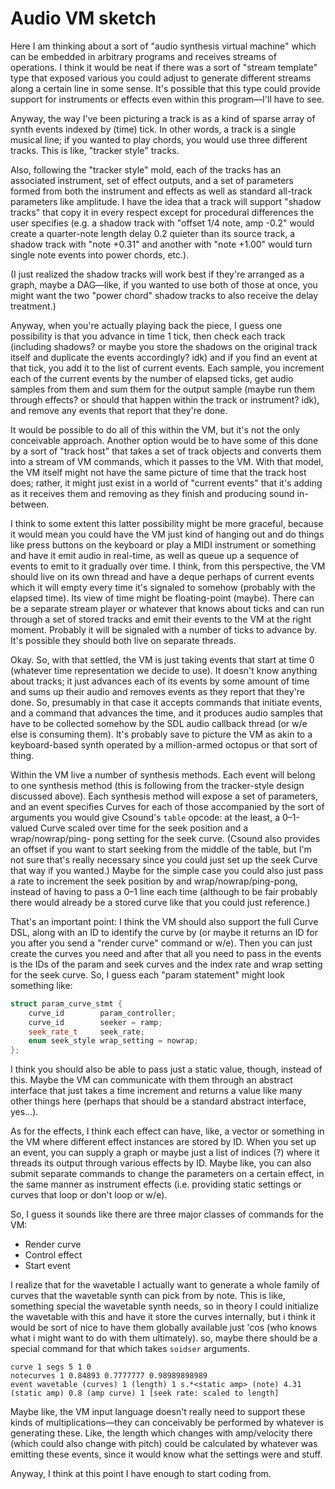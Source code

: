 # Audio VM sketch

Here I am thinking about a sort of "audio synthesis virtual
machine" which can be embedded in arbitrary programs and receives
streams of operations. I think it would be neat if there was a
sort of "stream template" type that exposed various you could
adjust to generate different streams along a certain line in some
sense. It's possible that this type could provide support for
instruments or effects even within this program—I'll have to see.

Anyway, the way I've been picturing a track is as a kind of
sparse array of synth events indexed by (time) tick. In other
words, a track is a single musical line; if you wanted to play
chords, you would use three different tracks. This is like,
"tracker style" tracks.

Also, following the "tracker style" mold, each of the tracks has
an associated instrument, set of effect outputs, and a set of
parameters formed from both the instrument and effects as well as
standard all-track parameters like amplitude. I have the idea
that a track will support "shadow tracks" that copy it in every
respect except for procedural differences the user specifies
(e.g. a shadow track with "offset 1/4 note, amp -0.2" would
create a quarter-note length delay 0.2 quieter than its source
track, a shadow track with "note +0.31" and another with "note
+1.00" would turn single note events into power chords, etc.).

(I just realized the shadow tracks will work best if they're
arranged as a graph, maybe a DAG—like, if you wanted to use both
of those at once, you might want the two "power chord" shadow
tracks to also receive the delay treatment.)

Anyway, when you're actually playing back the piece, I guess one
possibility is that you advance in time 1 tick, then check each
track (including shadows? or maybe you store the shadows on the
original track itself and duplicate the events accordingly? idk)
and if you find an event at that tick, you add it to the list of
current events. Each sample, you increment each of the current
events by the number of elapsed ticks, get audio samples from
them and sum them for the output sample (maybe run them through
effects? or should that happen within the track or instrument?
idk), and remove any events that report that they're done.

It would be possible to do all of this within the VM, but it's
not the only conceivable approach. Another option would be to
have some of this done by a sort of "track host" that takes a set
of track objects and converts them into a stream of VM commands,
which it passes to the VM. With that model, the VM itself might
not have the same picture of time that the track host does;
rather, it might just exist in a world of "current events" that
it's adding as it receives them and removing as they finish and
producing sound in-between.

I think to some extent this latter possibility might be more
graceful, because it would mean you could have the VM just kind
of hanging out and do things like press buttons on the keyboard
or play a MIDI instrument or something and have it emit audio in
real-time, as well as queue up a sequence of events to emit to
it gradually over time. I think, from this perspective, the VM
should live on its own thread and have a deque perhaps of current
events which it will empty every time it's signaled to somehow
(probably with the elapsed time). Its view of time might be
floating-point (maybe). There can be a separate stream player or
whatever that knows about ticks and can run through a set of
stored tracks and emit their events to the VM at the right
moment. Probably it will be signaled with a number of ticks to
advance by. It's possible they should both live on separate
threads.

Okay. So, with that settled, the VM is just taking events that
start at time 0 (whatever time representation we decide to use).
It doesn't know anything about tracks; it just advances each of
its events by some amount of time and sums up their audio and
removes events as they report that they're done. So, presumably
in that case it accepts commands that initiate events, and a
command that advances the time, and it produces audio samples
that have to be collected somehow by the SDL audio callback
thread (or w/e else is consuming them). It's probably save to
picture the VM as akin to a keyboard-based synth operated by a
million-armed octopus or that sort of thing.

Within the VM live a number of synthesis methods. Each event will
belong to one synthesis method (this is following from the
tracker-style design discussed above). Each synthesis method
will expose a set of parameters, and an event specifies Curves
for each of those accompanied by the sort of arguments you would
give Csound's `table` opcode: at the least, a 0–1-valued Curve
scaled over time for the seek position and a wrap/nowrap/ping-
pong setting for the seek curve. (Csound also provides an offset
if you want to start seeking from the middle of the table, but
I'm not sure that's really necessary since you could just set up
the seek Curve that way if you wanted.) Maybe for the simple case
you could also just pass a rate to increment the seek position by
and wrap/nowrap/ping-pong, instead of having to pass a 0–1 line
each time (although to be fair probably there would already be a
stored curve like that you could just reference.)

That's an important point: I think the VM should also support the
full Curve DSL, along with an ID to identify the curve by (or
maybe it returns an ID for you after you send a "render curve"
command or w/e). Then you can just create the curves you need and
after that all you need to pass in the events is the IDs of the
param and seek curves and the index rate and wrap setting for the
seek curve. So, I guess each "param statement" might look
something like:

```cpp
struct param_curve_stmt {
    curve_id        param_controller;
    curve_id        seeker = ramp;
    seek_rate_t     seek_rate;
    enum seek_style wrap_setting = nowrap;
};
```

I think you should also be able to pass just a static value,
though, instead of this. Maybe the VM can communicate with them
through an abstract interface that just takes a time increment
and returns a value like many other things here (perhaps that
should be a standard abstract interface, yes...).

As for the effects, I think each effect can have, like, a vector
or something in the VM where different effect instances are
stored by ID. When you set up an event, you can supply a graph or
maybe just a list of indices (?) where it threads its output
through various effects by ID. Maybe like, you can also submit
separate commands to change the parameters on a certain effect,
in the same manner as instrument effects (i.e. providing static
settings or curves that loop or don't loop or w/e).

So, I guess it sounds like there are three major classes of
commands for the VM:

* Render curve
* Control effect
* Start event

I realize that for the wavetable I actually want to generate a
whole family of curves that the wavetable synth can pick from by
note. This is like, something special the wavetable synth needs,
so in theory I could initialize the wavetable with this and have
it store the curves internally, but i think it would be sort of
nice to have them globally available just 'cos (who knows what i
might want to do with them ultimately). so, maybe there should be
a special command for that which takes `soidser` arguments.

```
curve 1 segs 5 1 0
notecurves 1 0.84893 0.7777777 0.98989898989
event wavetable (curves) 1 (length) 1 s.*<static amp> (note) 4.31 (static amp) 0.8 (amp curve) 1 [seek rate: scaled to length]
```

Maybe like, the VM input language doesn't really need to support
these kinds of multiplications—they can conceivably be performed
by whatever is generating these. Like, the length which changes
with amp/velocity there (which could also change with pitch)
could be calculated by whatever was emitting these events, since
it would know what the settings were and stuff.

Anyway, I think at this point I have enough to start coding from.
